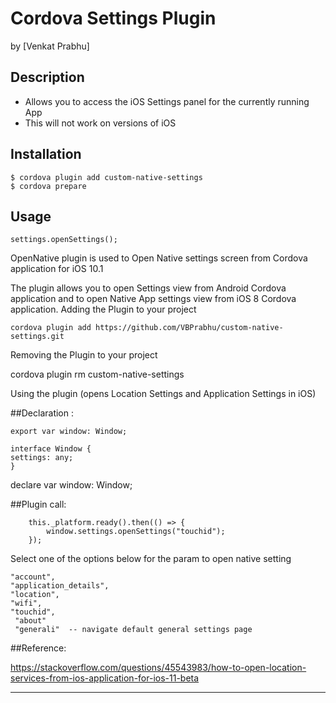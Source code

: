 # Cordova Settings Plugin
by [Venkat Prabhu]

## Description

* Allows you to access the iOS Settings panel for the currently running App
* This will not work on versions of iOS

## Installation

```
$ cordova plugin add custom-native-settings
$ cordova prepare
```

## Usage

```
settings.openSettings();
```
OpenNative plugin is used to Open Native settings screen from Cordova application for iOS 10.1

The plugin allows you to open Settings view from Android Cordova application and to open Native App settings view from iOS 8 Cordova application. 
Adding the Plugin to your project

    cordova plugin add https://github.com/VBPrabhu/custom-native-settings.git

Removing the Plugin to your project

cordova plugin rm custom-native-settings

Using the plugin (opens Location Settings  and Application Settings in iOS)

##Declaration :


    export var window: Window;

    interface Window {
    settings: any;
    }
declare var window: Window;

##Plugin call:


        this._platform.ready().then(() => {
            window.settings.openSettings("touchid");
        });


Select one of the options below for the param to open native setting

    "account",
    "application_details",
    "location",
    "wifi",
    "touchid",
     "about"
     "generali"  -- navigate default general settings page

##Reference:


https://stackoverflow.com/questions/45543983/how-to-open-location-services-from-ios-application-for-ios-11-beta

********************************************************************************************************
